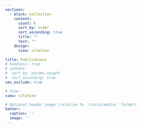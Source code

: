 ```yaml
---
sections:
  - block: collection
    content:
      count: 6
      sort_by: order
      sort_ascending: true
      title: ""
      text: ""
    design:
      view: citation
    
title: Publications
# headless: true
# content:
#  sort_by: params.weight
#  sort_ascending: true
cms_exclude: true

# View.
view: citation

# Optional header image (relative to `static/media/` folder).
banner:
  caption: ''
  image: ''
---
```

